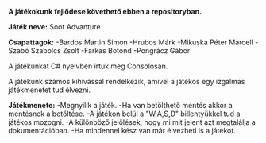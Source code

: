 **A játékokunk fejlődese követhető ebben a repositoryban.**

**Játék neve:** Soot Advanture

**Csapattagok:** -Bardos Martin Simon
             -Hrubos Márk
             -Mikuska Péter Marcell
             -Szabó Szabolcs Zsolt
             -Farkas Botond 
             -Pongrácz Gábor

A játékunkat C# nyelvben irtuk meg Consolosan.

A játékunk számos kihívással rendelkezik, amivel a játékos egy izgalmas játékmenetet tud élvezni.

**Játékmenete:**
-Megnyilik a játék.
-Ha van betölthető mentés akkor a mentésnek a betőltése.
-A játékon belül a "W,A,S,D" billentyükkel tud a játékos mozogni.
-A különböző jelölések, hogy mi mit jelent azt megtalálja a dokumentációban.
-Ha mindennel kész van már élvezheti is a játékot.
